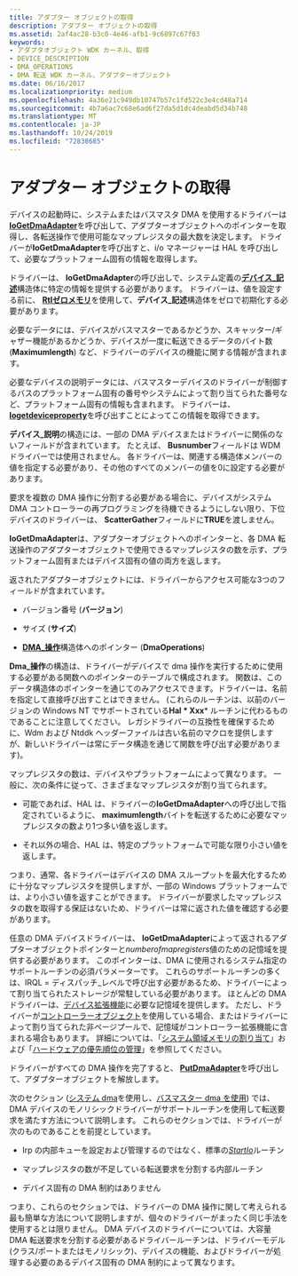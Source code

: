 ```yaml
---
title: アダプター オブジェクトの取得
description: アダプター オブジェクトの取得
ms.assetid: 2af4ac28-b3c0-4e46-afb1-9c6897c67f03
keywords:
- アダプタオブジェクト WDK カーネル、取得
- DEVICE_DESCRIPTION
- DMA_OPERATIONS
- DMA 転送 WDK カーネル、アダプターオブジェクト
ms.date: 06/16/2017
ms.localizationpriority: medium
ms.openlocfilehash: 4a36e21c949db10747b57c1fd522c3e4cd48a714
ms.sourcegitcommit: 4b7a6ac7c68e6ad6f27da5d1dc4deabd5d34b748
ms.translationtype: MT
ms.contentlocale: ja-JP
ms.lasthandoff: 10/24/2019
ms.locfileid: "72838685"
---
```

# <a name="getting-an-adapter-object"></a>アダプター オブジェクトの取得





デバイスの起動時に、システムまたはバスマスタ DMA を使用するドライバーは[**IoGetDmaAdapter**](https://docs.microsoft.com/windows-hardware/drivers/ddi/wdm/nf-wdm-iogetdmaadapter)を呼び出して、アダプターオブジェクトへのポインターを取得し、各転送操作で使用可能なマップレジスタの最大数を決定します。 ドライバーが**IoGetDmaAdapter**を呼び出すと、i/o マネージャーは HAL を呼び出して、必要なプラットフォーム固有の情報を取得します。

ドライバーは、 **IoGetDmaAdapter**の呼び出しで、システム定義の[**デバイス\_記述**](https://docs.microsoft.com/windows-hardware/drivers/ddi/wdm/ns-wdm-_device_description)構造体に特定の情報を提供する必要があります。 ドライバーは、値を設定する前に、 [**Rtlゼロメモリ**](https://docs.microsoft.com/windows-hardware/drivers/ddi/wdm/nf-wdm-rtlzeromemory)を使用して、**デバイス\_記述**構造体をゼロで初期化する必要があります。

必要なデータには、デバイスがバスマスターであるかどうか、スキャッター/ギャザー機能があるかどうか、デバイスが一度に転送できるデータのバイト数 (**Maximumlength**) など、ドライバーのデバイスの機能に関する情報が含まれます。

必要なデバイスの説明データには、バスマスターデバイスのドライバーが制御するバスのプラットフォーム固有の番号やシステムによって割り当てられた番号など、プラットフォーム固有の情報も含まれます。 ドライバーは、 [**Iogetdeviceproperty**](https://docs.microsoft.com/windows-hardware/drivers/ddi/wdm/nf-wdm-iogetdeviceproperty)を呼び出すことによってこの情報を取得できます。

**デバイス\_説明**の構造には、一部の DMA デバイスまたはドライバーに関係のないフィールドが含まれています。 たとえば、 **Busnumber**フィールドは WDM ドライバーでは使用されません。 各ドライバーは、関連する構造体メンバーの値を指定する必要があり、その他のすべてのメンバーの値を0に設定する必要があります。

要求を複数の DMA 操作に分割する必要がある場合に、デバイスがシステム DMA コントローラーの再プログラミングを待機できるようにしない限り、下位デバイスのドライバーは、 **ScatterGather**フィールドに**TRUE**を渡しません。

**IoGetDmaAdapter**は、アダプターオブジェクトへのポインターと、各 DMA 転送操作のアダプターオブジェクトで使用できるマップレジスタの数を示す、プラットフォーム固有またはデバイス固有の値の両方を返します。

返されたアダプターオブジェクトには、ドライバーからアクセス可能な3つのフィールドが含まれています。

-   バージョン番号 (**バージョン**)

-   サイズ (**サイズ**)

-   [**DMA\_操作**](https://docs.microsoft.com/windows-hardware/drivers/ddi/wdm/ns-wdm-_dma_operations)構造体へのポインター (**DmaOperations**)

**Dma\_操作**の構造は、ドライバーがデバイスで dma 操作を実行するために使用する必要がある関数へのポインターのテーブルで構成されます。 関数は、このデータ構造体のポインターを通じてのみアクセスできます。ドライバーは、名前を指定して直接呼び出すことはできません。 (これらのルーチンは、以前のバージョンの Windows NT でサポートされている**Hal * Xxx*** ルーチンに代わるものであることに注意してください。 レガシドライバーの互換性を確保するために、Wdm および Ntddk ヘッダーファイルは古い名前のマクロを提供しますが、新しいドライバーは常にデータ構造を通じて関数を呼び出す必要があります)。

マップレジスタの数は、デバイスやプラットフォームによって異なります。 一般に、次の条件に従って、さまざまなマップレジスタが割り当てられます。

-   可能であれば、HAL は、ドライバーの**IoGetDmaAdapter**への呼び出しで指定されているように、 **maximumlength**バイトを転送するために必要なマップレジスタの数より1つ多い値を返します。

-   それ以外の場合、HAL は、特定のプラットフォームで可能な限り小さい値を返します。

つまり、通常、各ドライバーはデバイスの DMA スループットを最大化するために十分なマップレジスタを提供しますが、一部の Windows プラットフォームでは、より小さい値を返すことができます。 ドライバーが要求したマップレジスタの数を取得する保証はないため、ドライバーは常に返された値を確認する必要があります。

任意の DMA デバイスドライバーは、 **IoGetDmaAdapter**によって返されるアダプターオブジェクトポインターと*numberofmapregisters*値のための記憶域を提供する必要があります。 このポインターは、DMA に使用されるシステム指定のサポートルーチンの必須パラメーターです。 これらのサポートルーチンの多くは、IRQL = ディスパッチ\_レベルで呼び出す必要があるため、ドライバーによって割り当てられたストレージが常駐している必要があります。 ほとんどの DMA ドライバーは、[デバイス拡張機能](device-extensions.md)に必要な記憶域を提供します。 ただし、ドライバーが[コントローラーオブジェクト](using-controller-objects.md)を使用している場合、またはドライバーによって割り当てられた非ページプールで、記憶域がコントローラー拡張機能に含まれる場合もあります。 詳細については、「[システム領域メモリの割り当て](allocating-system-space-memory.md)」および「[ハードウェアの優先順位の管理](managing-hardware-priorities.md)」を参照してください。

ドライバーがすべての DMA 操作を完了すると、 [**PutDmaAdapter**](https://docs.microsoft.com/windows-hardware/drivers/ddi/wdm/nc-wdm-pput_dma_adapter)を呼び出して、アダプターオブジェクトを解放します。

次のセクション ([システム dma](using-system-dma.md)を使用し、[バスマスター dma を使用](using-bus-master-dma.md)) では、DMA デバイスのモノリシックドライバーがサポートルーチンを使用して転送要求を満たす方法について説明します。 これらのセクションでは、ドライバーが次のものであることを前提としています。

-   Irp の内部キューを設定および管理するのではなく、標準の[*StartIo*](https://docs.microsoft.com/windows-hardware/drivers/ddi/wdm/nc-wdm-driver_startio)ルーチン

-   マップレジスタの数が不足している転送要求を分割する内部ルーチン

-   デバイス固有の DMA 制約はありません

つまり、これらのセクションでは、ドライバーの DMA 操作に関して考えられる最も簡単な方法について説明しますが、個々のドライバーがまったく同じ手法を使用するとは限りません。 DMA デバイスのドライバーについては、大容量 DMA 転送要求を分割する必要があるドライバールーチンは、ドライバーモデル (クラス/ポートまたはモノリシック)、デバイスの機能、およびドライバーが処理する必要のあるデバイス固有の DMA 制約によって異なります。

 

 




